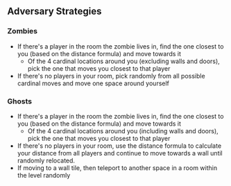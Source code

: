 ## Adversary Strategies

### Zombies
- If there's a player in the room the zombie lives in, find the one closest to you (based on the distance formula) and move towards it 
    - Of the 4 cardinal locations around you (excluding walls and doors), pick the one that moves you closest to that player
- If there's no players in your room, pick randomly from all possible cardinal moves and move one space around yourself

### Ghosts
- If there's a player in the room the zombie lives in, find the one closest to you (based on the distance formula) and move towards it 
    - Of the 4 cardinal locations around you (including walls and doors), pick the one that moves you closest to that player
- If there's no players in your room, use the distance formula to calculate your distance from all players and continue to move towards a wall until randomly relocated.
- If moving to a wall tile, then teleport to another space in a room within the level randomly